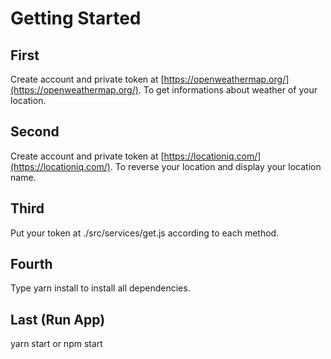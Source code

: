 # Getting Started

## First 
Create account and private token at [https://openweathermap.org/](https://openweathermap.org/).
To get informations about weather of your location.

## Second
Create account and private token at [https://locationiq.com/](https://locationiq.com/).
To reverse your location and display your location name. 

## Third
Put your token at ./src/services/get.js according to each method.

## Fourth
Type yarn install to install all dependencies.

## Last (Run App)
yarn start or npm start

